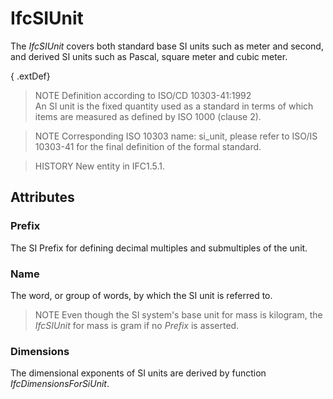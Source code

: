 # IfcSIUnit

The _IfcSIUnit_ covers both standard base SI units such as meter and second, and derived SI units such as Pascal, square meter and cubic meter.

{ .extDef}
> NOTE  Definition according to ISO/CD 10303-41:1992  
> An SI unit is the fixed quantity used as a standard in terms of which items are measured as defined by ISO 1000 (clause 2).

> NOTE  Corresponding ISO 10303 name: si_unit, please refer to ISO/IS 10303-41 for the final definition of the formal standard.

> HISTORY  New entity in IFC1.5.1.

## Attributes

### Prefix
The SI Prefix for defining decimal multiples and submultiples of the unit.

### Name
The word, or group of words, by which the SI unit is referred to.

> NOTE  Even though the SI system's base unit for mass is kilogram, the _IfcSIUnit_ for mass is gram if no _Prefix_ is asserted.

### Dimensions
The dimensional exponents of SI units are derived by function _IfcDimensionsForSiUnit_.
